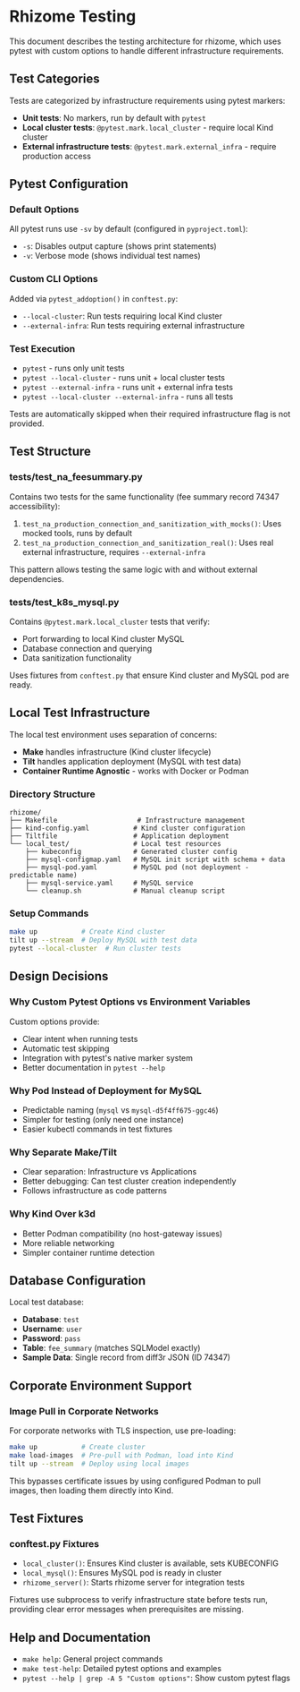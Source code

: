 # Rhizome Testing

This document describes the testing architecture for rhizome, which uses pytest with custom options to handle different infrastructure requirements.

## Test Categories

Tests are categorized by infrastructure requirements using pytest markers:

- **Unit tests**: No markers, run by default with `pytest`
- **Local cluster tests**: `@pytest.mark.local_cluster` - require local Kind cluster
- **External infrastructure tests**: `@pytest.mark.external_infra` - require production access

## Pytest Configuration

### Default Options
All pytest runs use `-sv` by default (configured in `pyproject.toml`):
- `-s`: Disables output capture (shows print statements)
- `-v`: Verbose mode (shows individual test names)

### Custom CLI Options
Added via `pytest_addoption()` in `conftest.py`:

- `--local-cluster`: Run tests requiring local Kind cluster
- `--external-infra`: Run tests requiring external infrastructure

### Test Execution
- `pytest` - runs only unit tests
- `pytest --local-cluster` - runs unit + local cluster tests  
- `pytest --external-infra` - runs unit + external infra tests
- `pytest --local-cluster --external-infra` - runs all tests

Tests are automatically skipped when their required infrastructure flag is not provided.

## Test Structure

### tests/test_na_feesummary.py
Contains two tests for the same functionality (fee summary record 74347 accessibility):

1. `test_na_production_connection_and_sanitization_with_mocks()`: Uses mocked tools, runs by default
2. `test_na_production_connection_and_sanitization_real()`: Uses real external infrastructure, requires `--external-infra`

This pattern allows testing the same logic with and without external dependencies.

### tests/test_k8s_mysql.py
Contains `@pytest.mark.local_cluster` tests that verify:
- Port forwarding to local Kind cluster MySQL
- Database connection and querying
- Data sanitization functionality

Uses fixtures from `conftest.py` that ensure Kind cluster and MySQL pod are ready.

## Local Test Infrastructure

The local test environment uses separation of concerns:

- **Make** handles infrastructure (Kind cluster lifecycle)
- **Tilt** handles application deployment (MySQL with test data)
- **Container Runtime Agnostic** - works with Docker or Podman

### Directory Structure
```
rhizome/
├── Makefile                    # Infrastructure management
├── kind-config.yaml           # Kind cluster configuration  
├── Tiltfile                   # Application deployment
└── local_test/                # Local test resources
    ├── kubeconfig             # Generated cluster config
    ├── mysql-configmap.yaml   # MySQL init script with schema + data
    ├── mysql-pod.yaml         # MySQL pod (not deployment - predictable name)
    ├── mysql-service.yaml     # MySQL service
    └── cleanup.sh             # Manual cleanup script
```

### Setup Commands
```bash
make up           # Create Kind cluster
tilt up --stream  # Deploy MySQL with test data
pytest --local-cluster  # Run cluster tests
```

## Design Decisions

### Why Custom Pytest Options vs Environment Variables
Custom options provide:
- Clear intent when running tests
- Automatic test skipping
- Integration with pytest's native marker system
- Better documentation in `pytest --help`

### Why Pod Instead of Deployment for MySQL
- Predictable naming (`mysql` vs `mysql-d5f4ff675-ggc46`)
- Simpler for testing (only need one instance)
- Easier kubectl commands in test fixtures

### Why Separate Make/Tilt
- Clear separation: Infrastructure vs Applications
- Better debugging: Can test cluster creation independently
- Follows infrastructure as code patterns

### Why Kind Over k3d
- Better Podman compatibility (no host-gateway issues)
- More reliable networking
- Simpler container runtime detection

## Database Configuration

Local test database:
- **Database**: `test`
- **Username**: `user`
- **Password**: `pass`
- **Table**: `fee_summary` (matches SQLModel exactly)
- **Sample Data**: Single record from diff3r JSON (ID 74347)

## Corporate Environment Support

### Image Pull in Corporate Networks
For corporate networks with TLS inspection, use pre-loading:

```bash
make up           # Create cluster
make load-images  # Pre-pull with Podman, load into Kind
tilt up --stream  # Deploy using local images
```

This bypasses certificate issues by using configured Podman to pull images, then loading them directly into Kind.

## Test Fixtures

### conftest.py Fixtures
- `local_cluster()`: Ensures Kind cluster is available, sets KUBECONFIG
- `local_mysql()`: Ensures MySQL pod is ready in cluster
- `rhizome_server()`: Starts rhizome server for integration tests

Fixtures use subprocess to verify infrastructure state before tests run, providing clear error messages when prerequisites are missing.

## Help and Documentation

- `make help`: General project commands
- `make test-help`: Detailed pytest options and examples
- `pytest --help | grep -A 5 "Custom options"`: Show custom pytest flags
